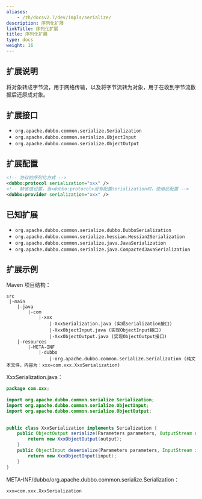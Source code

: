 ```yaml
---
aliases:
    - /zh/docsv2.7/dev/impls/serialize/
description: 序列化扩展
linkTitle: 序列化扩展
title: 序列化扩展
type: docs
weight: 16
---
```



## 扩展说明

将对象转成字节流，用于网络传输，以及将字节流转为对象，用于在收到字节流数据后还原成对象。

## 扩展接口

* `org.apache.dubbo.common.serialize.Serialization`
* `org.apache.dubbo.common.serialize.ObjectInput`
* `org.apache.dubbo.common.serialize.ObjectOutput`

## 扩展配置

```xml
<!-- 协议的序列化方式 -->
<dubbo:protocol serialization="xxx" />
<!-- 缺省值设置，当<dubbo:protocol>没有配置serialization时，使用此配置 -->
<dubbo:provider serialization="xxx" />
```

## 已知扩展

* `org.apache.dubbo.common.serialize.dubbo.DubboSerialization`
* `org.apache.dubbo.common.serialize.hessian.Hessian2Serialization`
* `org.apache.dubbo.common.serialize.java.JavaSerialization`
* `org.apache.dubbo.common.serialize.java.CompactedJavaSerialization`

## 扩展示例

Maven 项目结构：

```
src
 |-main
    |-java
        |-com
            |-xxx
                |-XxxSerialization.java (实现Serialization接口)
                |-XxxObjectInput.java (实现ObjectInput接口)
                |-XxxObjectOutput.java (实现ObjectOutput接口)
    |-resources
        |-META-INF
            |-dubbo
                |-org.apache.dubbo.common.serialize.Serialization (纯文本文件，内容为：xxx=com.xxx.XxxSerialization)
```

XxxSerialization.java：

```java
package com.xxx;
 
import org.apache.dubbo.common.serialize.Serialization;
import org.apache.dubbo.common.serialize.ObjectInput;
import org.apache.dubbo.common.serialize.ObjectOutput;
 
 
public class XxxSerialization implements Serialization {
    public ObjectOutput serialize(Parameters parameters, OutputStream output) throws IOException {
        return new XxxObjectOutput(output);
    }
    public ObjectInput deserialize(Parameters parameters, InputStream input) throws IOException {
        return new XxxObjectInput(input);
    }
}
```

META-INF/dubbo/org.apache.dubbo.common.serialize.Serialization：

```properties
xxx=com.xxx.XxxSerialization
```